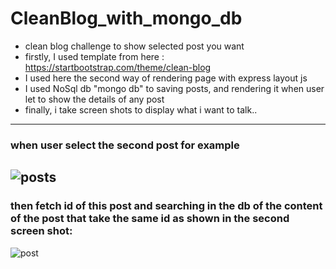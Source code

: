 # CleanBlog_with_mongo_db
- clean blog challenge to show selected post you want
- firstly, I used template from here :
    https://startbootstrap.com/theme/clean-blog
- I used here the second way of rendering page with express layout js
- I used NoSql db "mongo db" to saving posts, and rendering it when user let to show the details of any post
- finally, i take screen shots to display what i want to talk..
---
### when user select the second post for example
![posts](https://user-images.githubusercontent.com/94392724/202017741-077ff32b-7a43-4fbc-ba81-4aec76d0b606.png)
---
### then fetch id of this post and searching in the db of the content of the post that take the same id as shown in the second screen shot:
![post](https://user-images.githubusercontent.com/94392724/202018041-6584e698-2129-4ab2-80ff-2a93194e9b25.png)

